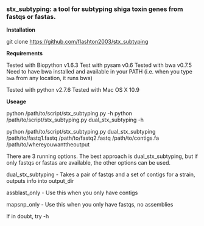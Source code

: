 ### stx_subtyping: a tool for subtyping shiga toxin genes from fastqs or fastas.

**Installation**

git clone https://github.com/flashton2003/stx_subtyping

**Requirements**

Tested with Biopython v1.6.3
Test with pysam v0.6
Tested with bwa v0.7.5
Need to have bwa installed and available in your PATH (i.e. when you type `bwa` from any location, it runs bwa)

Tested with python v2.7.6
Tested with Mac OS X 10.9

**Useage**

python /path/to/script/stx_subtyping.py -h
python /path/to/script/stx_subtyping.py dual_stx_subtyping -h

python /path/to/script/stx_subtyping.py dual_stx_subtyping /path/to/fastq1.fastq /path/to/fastq2.fastq /path/to/contigs.fa /path/to/whereyouwanttheoutput

There are 3 running options. The best approach is dual_stx_subtyping, but if only fastqs or fastas are available, the other options can be used.

dual\_stx\_subtyping - Takes a pair of fastqs and a set of contigs for a strain, outputs info into output_dir

assblast_only - Use this when you only have contigs

mapsnp_only - Use this when you only have fastqs, no assemblies

If in doubt, try -h
